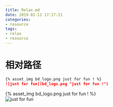 ```yaml
---
title: Relax.md
date: 2019-02-11 17:17:21
categories:
- resource
tags:
- relax
- resource
---
```


# 相对路径    
<!-- config.yml  post_asset_folder: true  -->
```MarkDown
{% asset_img bd_logo.png just for fun ! %}  
![just for fun](bd_logo.png "just for fun !")    
```
<!-- more -->
{% asset_img bd_logo.png just for fun ! %}  
![just for fun](bd_logo.png "just for fun !")  
